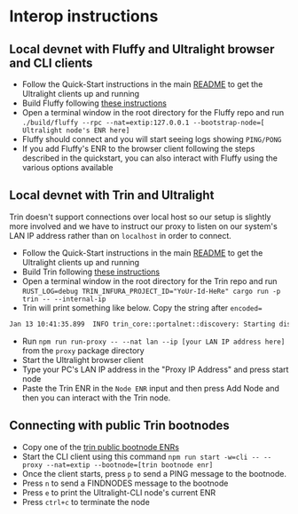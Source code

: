 # Interop instructions

## Local devnet with Fluffy and Ultralight browser and CLI clients

- Follow the Quick-Start instructions in the main [README](./README.md) to get the Ultralight clients up and running
- Build Fluffy following [these instructions](https://github.com/status-im/nimbus-eth1/tree/master/fluffy#build-fluffy-client)
- Open a terminal window in the root directory for the Fluffy repo and run `./build/fluffy --rpc --nat=extip:127.0.0.1 --bootstrap-node=[ Ultralight node's ENR here]`
- Fluffy should connect and you will start seeing logs showing `PING/PONG`
- If you add Fluffy's ENR to the browser client following the steps described in the quickstart, you can also interact with Fluffy using the various options available

## Local devnet with Trin and Ultralight

Trin doesn't support connections over local host so our setup is slightly more involved and we have to instruct our proxy to listen on our system's LAN IP address rather than on `localhost` in order to connect.

- Follow the Quick-Start instructions in the main [README](./README.md) to get the Ultralight clients up and running
- Build Trin following [these instructions](https://github.com/ethereum/trin/#install-dependencies-on-ubuntudebian)
- Open a terminal window in the root directory for the Trin repo and run `RUST_LOG=debug TRIN_INFURA_PROJECT_ID="YoUr-Id-HeRe" cargo run -p trin -- --internal-ip`
- Trin will print something like below.  Copy the string after `encoded=`
```sh
Jan 13 10:41:35.899  INFO trin_core::portalnet::discovery: Starting discv5 with local enr encoded=enr:-IS4QJ70AtfgjKpumdedZ7BxiCTUkserJTZl8C_MBZCg0WZBYtnYkKuaMSWz_xMwvl-4vIsVn-8llHcHJ1hMVY04MdABgmlkgnY0gmlwhMCoAMKJc2VjcDI1NmsxoQNgBeJl1o_wEPJ_Zoy2pmqSXTx3Jkpyu9hN7yTmbGvzWYN1ZHCCIyg decoded=ENR: NodeId: 0x364d..72f9, Socket: Some(192.168.0.194:9000)  
```
- Run `npm run run-proxy -- --nat lan --ip [your LAN IP address here]` from the `proxy` package directory
- Start the Ultralight browser client
- Type your PC's LAN IP address in the "Proxy IP Address" and press start node
- Paste the Trin ENR in the `Node ENR` input and then press Add Node and then you can interact with the Trin node.  

## Connecting with public Trin bootnodes

- Copy one of the [trin public bootnode ENRs](https://github.com/ethereum/portal-network-specs/blob/master/testnet.md)
- Start the CLI client using this command `npm run start -w=cli -- --proxy --nat=extip --bootnode=[trin bootnode enr]`
- Once the client starts, press `p` to send a PING message to the bootnode.
- Press `n` to send a FINDNODES message to the bootnode
- Press `e` to print the Ultralight-CLI node's current ENR
- Press `ctrl+c` to terminate the node